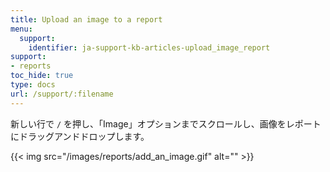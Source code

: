 ```yaml
---
title: Upload an image to a report
menu:
  support:
    identifier: ja-support-kb-articles-upload_image_report
support:
- reports
toc_hide: true
type: docs
url: /support/:filename
---
```


新しい行で `/` を押し、「Image」オプションまでスクロールし、画像をレポートにドラッグアンドドロップします。

{{< img src="/images/reports/add_an_image.gif" alt="" >}}
